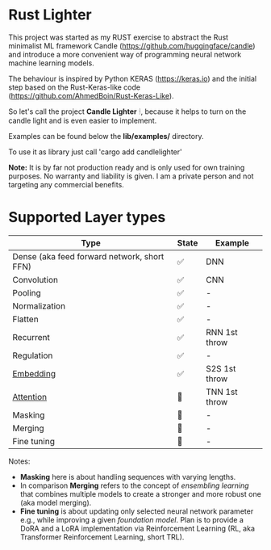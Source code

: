 # Rust Lighter

This project was started as my RUST exercise to abstract the Rust minimalist ML framework Candle (https://github.com/huggingface/candle) and introduce a more convenient way of programming neural network machine learning models. 

The behaviour is inspired by Python KERAS (https://keras.io) and the initial step based on the Rust-Keras-like code (https://github.com/AhmedBoin/Rust-Keras-Like). 

So let's call the project **Candle Lighter** &#128367;, because it helps to turn on the candle light and is even easier to implement.

Examples can be found below the **lib/examples/** directory.  

To use it as library just call 'cargo add candlelighter'

**Note:** It is by far not production ready and is only used for own training purposes. No warranty and liability is given. I am a private person and not targeting any commercial benefits. 


# Supported Layer types

| Type         |      State    |  Example      | 
|--------------|---------------|---------------|
| Dense (aka feed forward network, short FFN)        |  &#9989;      | DNN           |
| Convolution  |  &#9989;      | CNN           |
| Pooling      |  &#9989;      | -             |
| Normalization|  &#9989;      | -             |
| Flatten      |  &#9989;      | -             | 
| Recurrent    |  &#9989;      | RNN 1st throw |  
| Regulation   |  &#9989;      | -             | 
| [Embedding](./docs/embedding.MD)     |  &#9989;      | S2S 1st throw |
| [Attention](./docs/attention.MD)    |  &#x1F3C3;    | TNN 1st throw  |
| Masking      |  &#x1F3C3;    | -             |
| Merging      |  &#x1F3C3;    | -             | 
| Fine tuning      |  &#x1F3C3;    | -             | 


Notes:
- **Masking** here is about handling sequences with varying lengths. 
- In comparison **Merging** refers to the concept of *ensembling learning* that combines multiple models to create a stronger and more robust one (aka model merging). 
- **Fine tuning** is about updating only selected neural network parameter e.g., while improving a given *foundation model*. Plan is to provide a DoRA and a LoRA implementation via Reinforcement Learning (RL, aka Transformer Reinforcement Learning, short TRL). 